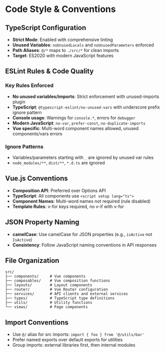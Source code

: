 # Code Style & Conventions

## TypeScript Configuration
- **Strict Mode**: Enabled with comprehensive linting
- **Unused Variables**: `noUnusedLocals` and `noUnusedParameters` enforced
- **Path Aliases**: `@/*` maps to `./src/*` for clean imports
- **Target**: ES2020 with modern JavaScript features

## ESLint Rules & Code Quality

### Key Rules Enforced
- **No unused variables/imports**: Strict enforcement with unused-imports plugin
- **TypeScript**: `@typescript-eslint/no-unused-vars` with underscore prefix ignore pattern
- **Console usage**: Warnings for `console.*`, errors for `debugger`
- **Modern JavaScript**: `no-var`, `prefer-const`, `no-duplicate-imports`
- **Vue specific**: Multi-word component names allowed, unused components/vars errors

### Ignore Patterns
- Variables/parameters starting with `_` are ignored by unused var rules
- `node_modules/**`, `dist/**`, `*.d.ts` are ignored

## Vue.js Conventions
- **Composition API**: Preferred over Options API
- **TypeScript**: All components use `<script setup lang="ts">`
- **Component Names**: Multi-word names not required (rule disabled)
- **Template Rules**: v-for keys required, no v-if with v-for

## JSON Property Naming
- **camelCase**: Use camelCase for JSON properties (e.g., `isActive` not `IsActive`)
- **Consistency**: Follow JavaScript naming conventions in API responses

## File Organization
```
src/
├── components/     # Vue components
├── composables/    # Vue composition functions
├── layouts/        # Layout components
├── router/         # Vue Router configuration
├── services/       # API clients and external services
├── types/          # TypeScript type definitions
├── utils/          # Utility functions
└── views/          # Page components
```

## Import Conventions
- Use `@/` alias for src imports: `import { foo } from '@/utils/bar'`
- Prefer named exports over default exports for utilities
- Group imports: external libraries first, then internal modules
